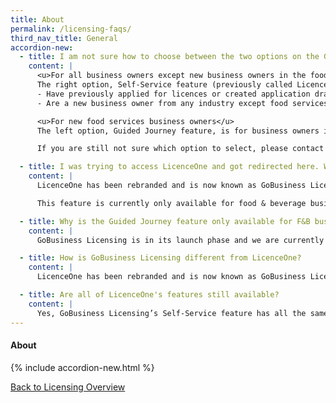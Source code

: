 ```yaml
---
title: About
permalink: /licensing-faqs/
third_nav_title: General
accordion-new:
  - title: I am not sure how to choose between the two options on the GoBusiness Licensing homepage. Where can I get help?
    content: |
      <u>For all business owners except new business owners in the food services industry</u>  
      The right option, Self-Service feature (previously called LicenceOne) is for you, if you:
      - Have previously applied for licences or created application drafts on LicenceOne
      - Are a new business owner from any industry except food services

      <u>For new food services business owners</u>  
      The left option, Guided Journey feature, is for business owners in the food services industry, especially new ones who have not applied for any licences before. Guided Journey will walk you through the step-by-step process of applying for the licences your business needs. It is currently for food services businesses only (except standalone food stalls), and will be made available to other industries in future.

      If you are still not sure which option to select, please contact us .

  - title: I was trying to access LicenceOne and got redirected here. Why?
    content: |
      LicenceOne has been rebranded and is now known as GoBusiness Licensing. The Self-Service feature has all the same functions as LicenceOne and we have also added the new Guided Journey feature to walk beginners through the licensing process.

      This feature is currently only available for food & beverage businesses, and we are working on expanding this to other industries. In our mission to make the licensing process simpler, better and faster, we will be rolling out further enhancements to the Self-Service feature in phases.

  - title: Why is the Guided Journey feature only available for F&B businesses?
    content: |
      GoBusiness Licensing is in its launch phase and we are currently working towards extending this feature to more industries in future.

  - title: How is GoBusiness Licensing different from LicenceOne?
    content: |
      LicenceOne has been rebranded and is now known as GoBusiness Licensing. The Self-Service feature has all the same functions as LicenceOne and now comes with a newly added Guided Journey feature to walk beginners through the licensing process.

  - title: Are all of LicenceOne's features still available?
    content: |
      Yes, GoBusiness Licensing’s Self-Service feature has all the same functions as LicenceOne. With Self-Service, you can apply and pay for the licences you need, as well as update, renew or terminate them.
---
```


#### About
{% include accordion-new.html %}

[Back to Licensing Overview](/run-and-grow/licensing-overview/)
